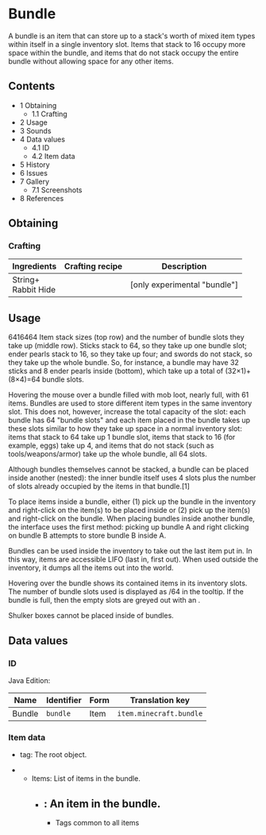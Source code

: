 # Bundle
A bundle is an item that can store up to a stack's worth of mixed item types within itself in a single inventory slot. Items that stack to 16 occupy more space within the bundle, and items that do not stack occupy the entire bundle without allowing space for any other items.

## Contents
- 1 Obtaining
	- 1.1 Crafting
- 2 Usage
- 3 Sounds
- 4 Data values
	- 4.1 ID
	- 4.2 Item data
- 5 History
- 6 Issues
- 7 Gallery
	- 7.1 Screenshots
- 8 References

## Obtaining
### Crafting
| Ingredients             | Crafting recipe | Description                  |
|-------------------------|-----------------|------------------------------|
| String+<br/>Rabbit Hide |                 | [only experimental "bundle"] |

## Usage


6416464
Item stack sizes (top row) and the number of bundle slots they take up (middle row). Sticks stack to 64, so they take up one bundle slot; ender pearls stack to 16, so they take up four; and swords do not stack, so they take up the whole bundle. So, for instance, a bundle may have 32 sticks and 8 ender pearls inside (bottom), which take up a total of (32×1)+(8×4)=64 bundle slots.


Hovering the mouse over a bundle filled with mob loot, nearly full, with 61 items.
Bundles are used to store different item types in the same inventory slot. This does not, however, increase the total capacity of the slot: each bundle has 64 "bundle slots" and each item placed in the bundle takes up these slots similar to how they take up space in a normal inventory slot: items that stack to 64 take up 1 bundle slot, items that stack to 16 (for example, eggs) take up 4, and items that do not stack (such as tools/weapons/armor) take up the whole bundle, all 64 slots.

Although bundles themselves cannot be stacked, a bundle can be placed inside another (nested): the inner bundle itself uses 4 slots plus the number of slots already occupied by the items in that bundle.[1]

To place items inside a bundle, either (1) pick up the bundle in the inventory and right-click on the item(s) to be placed inside or (2) pick up the item(s) and right-click on the bundle. When placing bundles inside another bundle, the interface uses the first method: picking up bundle A and right clicking on bundle B attempts to store bundle B inside A.

Bundles can be used inside the inventory to take out the last item put in. In this way, items are accessible LIFO (last in, first out). When used outside the inventory, it dumps all the items out into the world.

Hovering over the bundle shows its contained items in its inventory slots. The number of bundle slots used is displayed as <fullness>/64 in the tooltip. If the bundle is full, then the empty slots are greyed out with an .

Shulker boxes cannot be placed inside of bundles.

## Data values
### ID
Java Edition:

| Name   | Identifier | Form | Translation key         |
|--------|------------|------|-------------------------|
| Bundle | `bundle`   | Item | `item.minecraft.bundle` |

### Item data
- tag: The root object.

- 
	- Items: List of items in the bundle.
		- : An item in the bundle.
			- 
			- Tags common to all items


